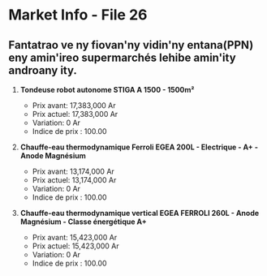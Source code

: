 # Market Info - File 26

## Fantatrao ve ny fiovan'ny vidin'ny entana(PPN) eny amin'ireo supermarchés lehibe amin'ity androany ity.

1. **Tondeuse robot autonome STIGA A 1500 - 1500m²**
   - Prix avant: 17,383,000 Ar
   - Prix actuel: 17,383,000 Ar
   - Variation: 0 Ar
   - Indice de prix : 100.00

2. **Chauffe-eau thermodynamique Ferroli EGEA 200L - Electrique - A+ - Anode Magnésium**
   - Prix avant: 13,174,000 Ar
   - Prix actuel: 13,174,000 Ar
   - Variation: 0 Ar
   - Indice de prix : 100.00

3. **Chauffe-eau thermodynamique vertical EGEA FERROLI 260L - Anode Magnésium - Classe énergétique A+**
   - Prix avant: 15,423,000 Ar
   - Prix actuel: 15,423,000 Ar
   - Variation: 0 Ar
   - Indice de prix : 100.00

